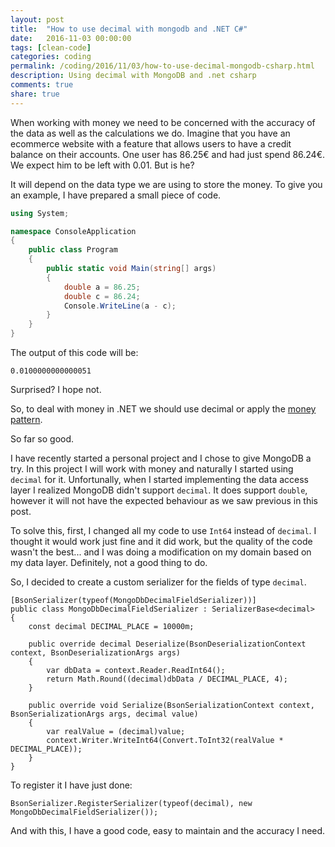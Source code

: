 ```yaml
---
layout: post
title:  "How to use decimal with mongodb and .NET C#"
date:   2016-11-03 00:00:00
tags: [clean-code]
categories: coding
permalink: /coding/2016/11/03/how-to-use-decimal-mongodb-csharp.html
description: Using decimal with MongoDB and .net csharp
comments: true
share: true
---
```


When working with money we need to be concerned with the accuracy of the data as well as the calculations we do.
Imagine that you have an ecommerce website with a feature that allows  users to have a credit balance on their accounts. One user has 86.25€ and had just spend 86.24€. We expect him to be left with 0.01. But is he?

It will depend on the data type we are using to store the money. To give you an example, I have prepared a small piece of code.

```csharp
using System;

namespace ConsoleApplication
{
    public class Program
    {
        public static void Main(string[] args)
        {
            double a = 86.25;
            double c = 86.24;
            Console.WriteLine(a - c);
        }
    }
}

```

The output of this code will be:

```
0.0100000000000051
```

Surprised? I hope not.

So, to deal with money in .NET we should use decimal or apply the [money pattern](http://martinfowler.com/eaaCatalog/money.html). 

So far so good. 

I have recently started a personal project and I chose to give MongoDB a try. In this project I will work with money and naturally I started using `decimal` for it. Unfortunally, when I started implementing the data access layer I realized MongoDB didn't support `decimal`. It does support `double`, however it will not have the expected behaviour as we saw previous in this post.

To solve this, first, I changed all my code to use `Int64` instead of `decimal`. I thought it would work just fine and it did work, but the quality of the code wasn't the best... and I was doing a modification on my domain based on my data layer. Definitely, not a good thing to do.

So, I decided to create a custom serializer for the fields of type `decimal`.

```
[BsonSerializer(typeof(MongoDbDecimalFieldSerializer))]
public class MongoDbDecimalFieldSerializer : SerializerBase<decimal>
{
    const decimal DECIMAL_PLACE = 10000m;

    public override decimal Deserialize(BsonDeserializationContext context, BsonDeserializationArgs args)
    {
        var dbData = context.Reader.ReadInt64();
        return Math.Round((decimal)dbData / DECIMAL_PLACE, 4);
    }

    public override void Serialize(BsonSerializationContext context, BsonSerializationArgs args, decimal value)
    {
        var realValue = (decimal)value;
        context.Writer.WriteInt64(Convert.ToInt32(realValue * DECIMAL_PLACE));
    }
}
``` 

To register it I have just done:

```
BsonSerializer.RegisterSerializer(typeof(decimal), new MongoDbDecimalFieldSerializer());
```

And with this, I have a good code, easy to maintain and the accuracy I need.